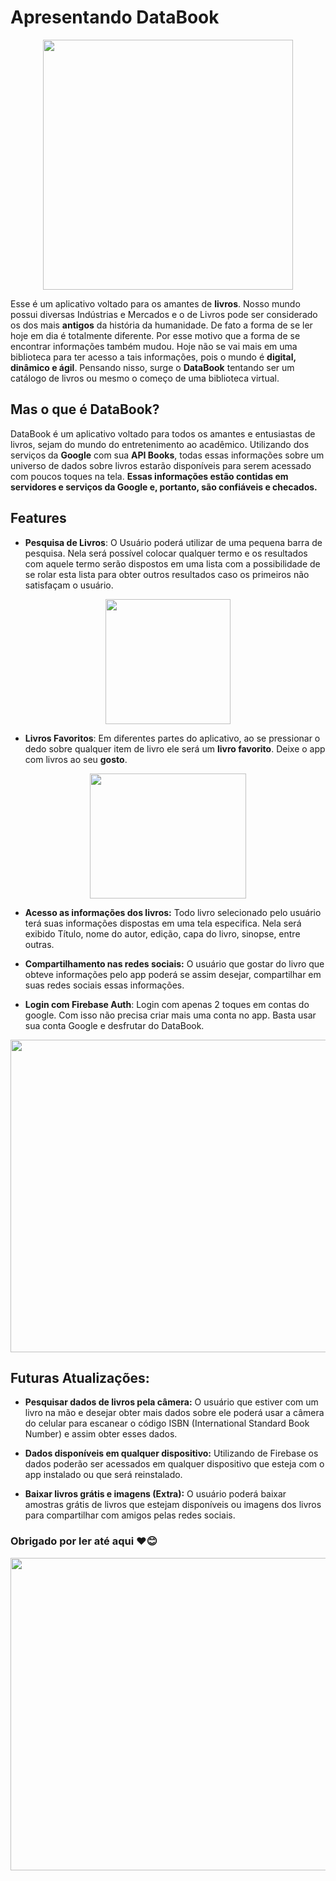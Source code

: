 # Apresentando DataBook
<p align="center">  <img width="400" height="400" src="https://lh3.googleusercontent.com/gy5vtvFRMckfQC5QVeFMAskC2kY11DKlpIWXyj-14gk-ZoqBCER0UMsSyPE_i-5rOOSjnePSRt1T9L-8LO7Z9fRL0f6jd-McPqNywmpya4NbDSfAQpfALfU8VXfXdQsKi6OGP-UGXInrAmXIu_G9msX_rr2DYfDqvOZdpEQjjf7iZK-7EVlD01lacKhz4rWup1jJxyP8iXvwnfbok2rk783TbOtCNU0W0LdaWIHKratPHnBNczY7Su-hmzvu9LAoEM2O8u2XU9Gn7sb8yz8hy2D25XJK0M7todCLvh_ALbyE9b7_BmFHzK58eNOrftTs40p2B7SY58EYMQ7bdxFtczYCV7OZGOQV748a6kWoH04sJLGb1bDZ_mt0qxhfRvxG4m-4afqyoxLc53kIJTtg4aQGFR0j92aqa1ax8zfJjEVWWTVTNsCgB4JfOcucV2UFauVxCQB02bh8lI6gabr0kc_fREgQrTgNM4vc79LH2WBQ6UbUqWsOHYZ9dNh3pLj1eS1D-9jHnANPUXKi4-RDEsSeFGaapd6H_cXxXPvqN_6XKxDXmW7f_dYj2Ui90X9U0iQg8nFa1BsE92pmc8gW0ApMo5C3pe010r2rU5xqkf4bxmn0FzcGvCXxxbF1w64VFqxRsBresveGjaOU_Xf04A15VaISc8G2DhYd6iJBtPBrBSQg8TKnsbuybSjKQVGUacmuFEroDWY-PDpwI5Y2L1dk=s512-no?authuser=0"> </p>

Esse é um aplicativo voltado para os amantes de **livros**.  Nosso mundo possui diversas Indústrias e  Mercados e o de Livros pode ser considerado os dos mais **antigos** da história da humanidade. De fato a forma de se ler hoje em dia é totalmente diferente. Por esse motivo que a forma de se encontrar informações também mudou. Hoje não se vai mais em uma biblioteca para ter acesso a tais informações, pois o mundo é **digital, dinâmico e ágil**. Pensando nisso, surge o **DataBook** tentando ser um catálogo de livros ou mesmo o começo de uma biblioteca virtual. 

## Mas o que é DataBook?

DataBook é um aplicativo voltado para todos os amantes e entusiastas de livros, sejam do mundo do entretenimento ao acadêmico. Utilizando dos serviços da **Google** com sua **API Books**, todas essas informações sobre um universo de dados sobre livros estarão disponíveis para serem acessado com poucos toques na tela. **Essas informações estão contidas em servidores e serviços da Google e, portanto, são confiáveis e checados.**

## Features

 - **Pesquisa de Livros**: O Usuário poderá utilizar de uma pequena barra de pesquisa. Nela será possível colocar qualquer termo e os resultados com aquele termo serão dispostos em uma lista com a possibilidade de se rolar esta lista para obter outros resultados caso os primeiros não satisfaçam o usuário.
<p align="center">  <img width="200" height="200" src="https://media4.giphy.com/media/wJOXhSAlyJFUTV4mPf/200w.gif?cid=82a1493ba32rry51cblxtnp3ajmzm7z619urcpf6nqttabra&rid=200w.gif"> </p>
 
 - **Livros Favoritos**: Em diferentes partes do aplicativo, ao se pressionar o dedo sobre qualquer item de livro ele será um **livro favorito**. Deixe o app com livros ao seu **gosto**.
<p align="center">  <img width="250" height="200" src="https://lh3.googleusercontent.com/proxy/3_xvm6R49pQvXFwJemtTTs8U0ubWztzBjbUuThx9BT-b_Bb6MWTI0seXOcrK1n-MfqVU5WgpMScsVR2rfXSiw0nEFF226DWGHg"> </p>

 - **Acesso as informações dos livros:** Todo livro selecionado pelo usuário terá suas informações dispostas em uma tela especifica. Nela será exibido Título, nome do autor, edição, capa do livro, sinopse, entre outras.

 - **Compartilhamento nas redes sociais:** O usuário que gostar do livro que obteve informações pelo app poderá se assim desejar, compartilhar em suas redes sociais essas informações.
 - **Login com Firebase Auth**: Login com apenas 2 toques em contas do google. Com isso não precisa criar mais uma conta no app. Basta usar sua conta Google e desfrutar do DataBook.
<p align="center">  <img width="800" height="500" src="https://miro.medium.com/max/2778/1*1F2CGO_OyhOnp397-1ysNw.gif"> </p>

## Futuras Atualizações:

 - **Pesquisar dados de livros pela câmera:** O usuário que estiver com um livro na mão e desejar obter mais dados sobre ele poderá usar a câmera do celular para escanear o código ISBN (International Standard Book Number) e assim obter esses dados.
 
 - **Dados disponíveis em qualquer dispositivo:** Utilizando de Firebase os dados poderão ser acessados em qualquer dispositivo que esteja com o app instalado ou que será reinstalado.
 
 - **Baixar livros grátis e imagens (Extra):** O usuário poderá baixar amostras grátis de livros que estejam disponíveis ou imagens dos livros para compartilhar com amigos pelas redes sociais.


### Obrigado por ler até aqui ❤😊

<p align="center">  <img width="800" height="500" src="https://miro.medium.com/max/1600/1*kwdKYeBhSurvTTwCWLrE4w.gif"> </p>
